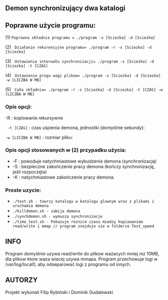 ## Demon synchronizujący dwa katalogi
## Poprawne użycie programu:

 (1) ```Poprawna składnia programu = ./program -s [Sciezka] -d [Sciezka]```
 
 (2) ``` Działanie rekurencyjne programu= ./program -r -s [Sciezka] -d [Sciezka]```
 
 (3) ``` Ustawienie interwału synchronizacji= ./program -s [Sciezka] -d [Sciezka] -t [CZAS]```
 
 (4) ``` Ustawienie progu wagi plikow= ./program -s [Sciezka] -d [Sciezka] -w [LICZBA W MB]```
 
 (5) ``` Cała składnia= ./program -r -s [Sciezka] -d [Sciezka] -t [CZAS] -w [LICZBA W MB]```

### Opis opcji:

 -R : kopiowanie rekursywne

 ``` -t [CZAS]``` : czas uśpienia demona, jednostki (domyślnie sekundy):


 ```-w [LICZBA W MB]``` : rozmiar pliku:

### Opis opcji stosowanych w (2) przypadku użycia:

 * -F : powoduje natychmiastowe wybudzenie demona (synchronizację)
 * -S : bezpieczne zakończenie pracy demona (kończy synchronizację, jeśli rozpoczęta)
 * -K : natychmiastowe zakończenie pracy demona.


### Proste uzycie:
* ```./test.sh - towrzy katalogu w katalogu glownym wraz z plikami i uruchamia demona```
* ```./killdemon.sh - zabija demona```
* ```./synchdemon.sh - wymusza synchronizacje```
* ```./time_test.sh - Pokazuje roznice czasu miedzy kopiowaniem read/write i mmap // program znajduje sie w folderze Test_speed```

## INFO
Program domyślnie uzywa read/write do plikow ważacych mniej niz 10MB, dla plikow ktore waza wiecej uzywa mmapa.
Program przechowuje logi w /var/log/local0, aby odseparować logi z programu od innych.
## AUTORZY
Projekt wykonali Filip Rybiński i Dominik Gudalewski
